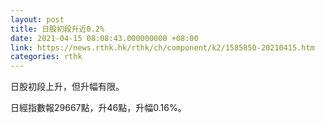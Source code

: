 ```yaml
---
layout: post
title: 日股初段升近0.2%
date: 2021-04-15 08:08:43.000000000 +08:00
link: https://news.rthk.hk/rthk/ch/component/k2/1585850-20210415.htm
categories: rthk
---
```


日股初段上升，但升幅有限。

日經指數報29667點，升46點，升幅0.16%。
